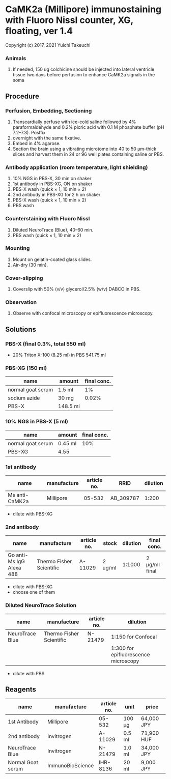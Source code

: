 # CaMK2a (Millipore) immunostaining with Fluoro Nissl counter, XG, floating, ver 1.4
Copyright (c) 2017, 2021 Yuichi Takeuchi

### Animals
1. If needed, 150 ug colchicine should be injected into lateral ventricle tissue two days before perfusion to enhance CaMK2a signals in the soma
## Procedure
### Perfusion, Embedding, Sectioning
1. Transcardially perfuse with ice-cold saline followed by 4% paraformaldehyde and 0.2% picric acid with 0.1 M phosphate buffer (pH 7.2–7.3). Postfix
1. overnight with the same fixative.
1. Embed in 4% agarose.
1. Section the brain using a vibrating microtome into 40 to 50 µm-thick slices and harvest them in 24 or 96 well plates containing saline or PBS.

### Antibody application (room temperature, light shielding)
1. 10% NGS in PBS-X, 30 min on shaker
1. 1st antibody in PBS-XG, ON on shaker
1. PBS-X wash (quick × 1, 10 min × 2)
1. 2nd antibody in PBS-XG for 2 h on shaker
1. PBS-X wash (quick × 1, 10 min × 2)
1. PBS wash

### Counterstaining with Fluoro Nissl
1. Diluted NeuroTrace (Blue), 40–60 min.
1. PBS wash (quick × 1, 10 min × 2)

### Mounting
1. Mount on gelatin-coated glass slides.
1. Air-dry (30 min).

### Cover-slipping
1. Coverslip with 50% (v/v) glycerol/2.5% (w/v) DABCO in PBS.

### Observation
1. Observe with confocal microscopy or epifluorescence microscopy.

## Solutions
### PBS-X (final 0.3%, total 550 ml)
- 20% Triton X-100 (8.25 ml) in PBS 541.75 ml

### PBS-XG (150 ml)
| name              | amount   | final conc. |
| ----------------- | -------- | ----------- |
| normal goat serum | 1.5 ml   | 1%          |
| sodium azide      | 30 mg    | 0.02%       |
| PBS-X             | 148.5 ml |             |


### 10% NGS in PBS-X (5 ml)
| name              | amount  | final conc. |
| ----------------- | ------- | ----------- |
| normal goat serum | 0.45 ml | 10%         |
| PBS-XG            | 4.55    |             |

### 1st antibody
| name         | manufacture | article no. | RRID       | dilution |
| ------------ | ----------- | ----------- | ---------- | -------- |
| Ms anti-CaMK2a | Millipore   | 05-532      | AB_309787 | 1:200   |

- dilute with PBS-XG

### 2nd antibody
| name                           | manufacture              | article no. | stock   | dilution | final conc.   |
| ------------------------------ | ------------------------ | ----------- | ------- | -------- | ------------- |
| Go anti-Ms IgG Alexa 488 | Thermo Fisher Scientific | A-11029     | 2 ug/ml | 1:1000    | 2 µg/ml final |


- dilute with PBS-XG
- choose one of them

### Diluted NeuroTrace Solution
| name            | manufacture              | article no. | dilution                             |
| --------------- | ------------------------ | ----------- | ------------------------------------ |
| NeuroTrace Blue | Thermo Fisher Scientific | N-21479     | 1:150 for Confocal                   |
|                 |                          |      | 1:300 for epifluorescence microscopy |

- dilute with PBS

## Reagents
| name              | manufacture              | article no. | unit   | price      |
| ----------------- | ------------------------ | ----------- | ------ | ---------- |
| 1st Antibody      | Millipore                | 05-532    | 100 µg | 64,000 JPY |
| 2nd antibody      | Invitrogen | A-11029     | 0.5 ml | 71,900 HUF |
| NeuroTrace Blue   | Invitrogen | N-21479     | 1.0 ml | 34,000 JPY |
| Normal Goat serum | ImmunoBioScience  | IHR-8136  | 20 ml  | 9,000 JPY  |
